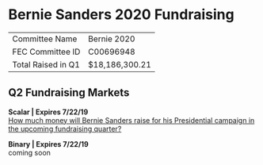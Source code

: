 # Bernie Sanders 2020 Fundraising

|                  |             |
|------------------|-------------|
| Committee Name   | Bernie 2020 |
| FEC Committee ID | C00696948   |
| Total Raised in Q1 | $18,186,300.21   |

## Q2 Fundraising Markets
**Scalar | Expires 7/22/19**  
[How much money will Bernie Sanders raise for his Presidential campaign in the upcoming fundraising quarter?](https://github.com/2020project/dem2020primary-q2fundraising/blob/master/Sanders/sanders-q2scalar.md)

**Binary | Expires 7/22/19**  
coming soon
